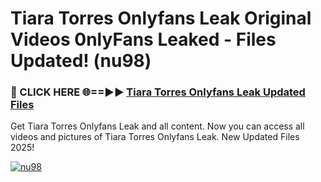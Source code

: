 # Tiara Torres Onlyfans Leak Original Videos 0nlyFans Leaked - Files Updated! (nu98)

<h3>🔴 CLICK HERE 🌐==►► <a href="https://tinyurl.com/x26r9saj" rel="nofollow">Tiara Torres Onlyfans Leak Updated Files</a></h3>

Get Tiara Torres Onlyfans Leak and all content. Now you can access all videos and pictures of Tiara Torres Onlyfans Leak. New Updated Files 2025!

[![nu98](https://i.imgur.com/LkgZPqh.gif)](https://tinyurl.com/x26r9saj)

